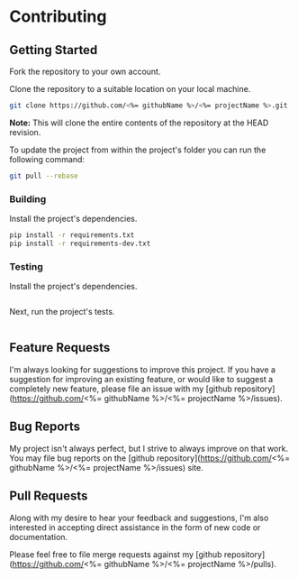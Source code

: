 # Contributing

## Getting Started

Fork the repository to your own account.

Clone the repository to a suitable location on your local machine.

```bash
git clone https://github.com/<%= githubName %>/<%= projectName %>.git
```

**Note:** This will clone the entire contents of the repository at the HEAD revision.

To update the project from within the project's folder you can run the following command:

```bash
git pull --rebase
```

### Building

Install the project's dependencies.

```bash
pip install -r requirements.txt
pip install -r requirements-dev.txt
```

### Testing

Install the project's dependencies.

```bash
```

Next, run the project's tests.

```bash
```

## Feature Requests

I'm always looking for suggestions to improve this project. If you have a suggestion for improving an existing feature, or would like to suggest a completely new feature, please file an issue with my [github repository](https://github.com/<%= githubName %>/<%= projectName %>/issues).

## Bug Reports

My project isn't always perfect, but I strive to always improve on that work. You may file bug reports on the [github repository](https://github.com/<%= githubName %>/<%= projectName %>/issues) site.

## Pull Requests

Along with my desire to hear your feedback and suggestions, I'm also interested in accepting direct assistance in the form of new code or documentation.

Please feel free to file merge requests against my [github repository](https://github.com/<%= githubName %>/<%= projectName %>/pulls).
